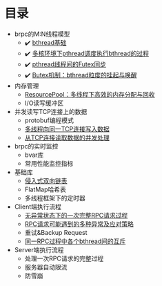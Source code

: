 # 目录
* brpc的M:N线程模型
  * :heavy_check_mark: [bthread基础](docs/bthread_basis.md)
  * :heavy_check_mark: [多核环境下pthread调度执行bthread的过程](docs/bthread_schedule.md)
  * :heavy_check_mark: [pthread线程间的Futex同步](docs/futex.md)
  * :heavy_check_mark: [Butex机制：bthread粒度的挂起与唤醒](docs/butex.md)
* 内存管理
  * [ResourcePool：多线程下高效的内存分配与回收](docs/resource_pool.md)
  * I/O读写缓冲区
* 并发读写TCP连接上的数据
  * protobuf编程模式
  * [多线程向同一TCP连接写入数据](docs/io_write.md)
  * [从TCP连接读取数据的并发处理](docs/io_read.md)
* brpc的实时监控
  * bvar库
  * 常用性能监控指标
* 基础库
  * [侵入式双向链表](docs/linkedlist.md)
  * FlatMap哈希表
  * 多线程框架下的定时器
* Client端执行流程
  * [无异常状态下的一次完整RPC请求过程](docs/client_rpc_normal.md)
  * [RPC请求可能遇到的多种异常及应对策略](docs/client_rpc_exception.md)
  * 重试&Backup Request
  * [同一RPC过程中各个bthread间的互斥](docs/client_bthread_sync.md)
* Server端执行流程
  * 处理一次RPC请求的完整过程
  * 服务器自动限流
  * 防雪崩
